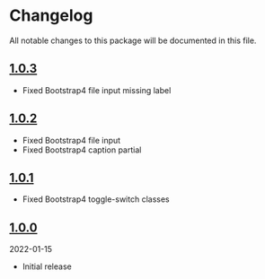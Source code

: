 # Changelog

All notable changes to this package will be documented in this file.

## [1.0.3](https://github.com/Okipa/laravel-form-components/compare/1.0.2...1.0.3)

* Fixed Bootstrap4 file input missing label

## [1.0.2](https://github.com/Okipa/laravel-form-components/compare/1.0.1...1.0.2)

* Fixed Bootstrap4 file input
* Fixed Bootstrap4 caption partial

## [1.0.1](https://github.com/Okipa/laravel-form-components/compare/1.0.0...1.0.1)

* Fixed Bootstrap4 toggle-switch classes

## [1.0.0](https://github.com/Okipa/laravel-form-components/releases/tag/1.0.0)

2022-01-15

* Initial release
